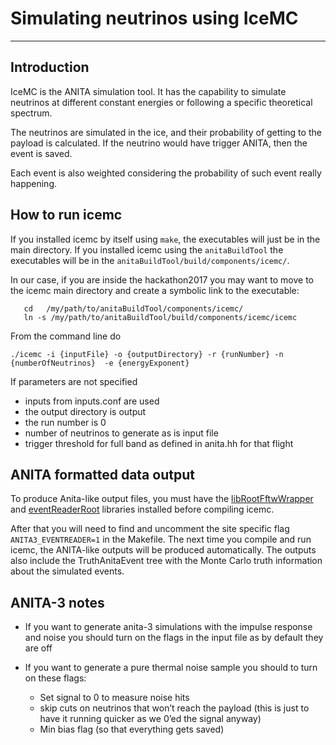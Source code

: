# Simulating neutrinos using IceMC
---

## Introduction

IceMC is the ANITA simulation tool. It has the capability to simulate
neutrinos at different constant energies or following a specific
theoretical spectrum.

The neutrinos are simulated in the ice, and their probability of
getting to the payload is calculated. If the neutrino would have
trigger ANITA, then the event is saved.

Each event is also weighted considering the probability of such event
really happening.

## How to run icemc

If you installed icemc by itself using `make`, the executables will
just be in the main directory.
If you installed icemc using the `anitaBuildTool` the executables will
be in the `anitaBuildTool/build/components/icemc/`.

In our case, if you are inside the hackathon2017 you may want to
move to the icemc main directory and create a symbolic link to the executable:
```
   cd 	/my/path/to/anitaBuildTool/components/icemc/
   ln -s /my/path/to/anitaBuildTool/build/components/icemc/icemc
   ```


From the command line do
```
./icemc -i {inputFile} -o {outputDirectory} -r {runNumber} -n {numberOfNeutrinos}  -e {energyExponent}
```
If parameters are not specified

   * inputs from inputs.conf are used
   * the output directory is output
   * the run number is 0
   * number of neutrinos to generate as is input file
   * trigger threshold for full band as defined in anita.hh for that flight

## ANITA formatted data output ##

To produce Anita-like output files, you must have the [libRootFftwWrapper](https://github.com/nichol77/libRootFftwWrapper) and [eventReaderRoot](https://github.com/anitaNeutrino/eventReaderRoot) libraries installed before compiling icemc.

After that you will need to find and uncomment the site specific flag `ANITA3_EVENTREADER=1` in the Makefile.
The next time you compile and run icemc, the ANITA-like outputs will be produced automatically.
The outputs also include the TruthAnitaEvent tree with the Monte Carlo truth information about the simulated events.

## ANITA-3 notes ##

 * If you want to generate anita-3 simulations with the impulse response and noise you should turn on the flags in the input file as by default they are off

* If you want to generate a pure thermal noise sample you should to turn on these flags:
     * Set signal to 0 to measure noise hits
     * skip cuts on neutrinos that won’t reach the payload (this is just to have it running quicker as we 0’ed the signal anyway)
     * Min bias flag (so that everything gets saved)

